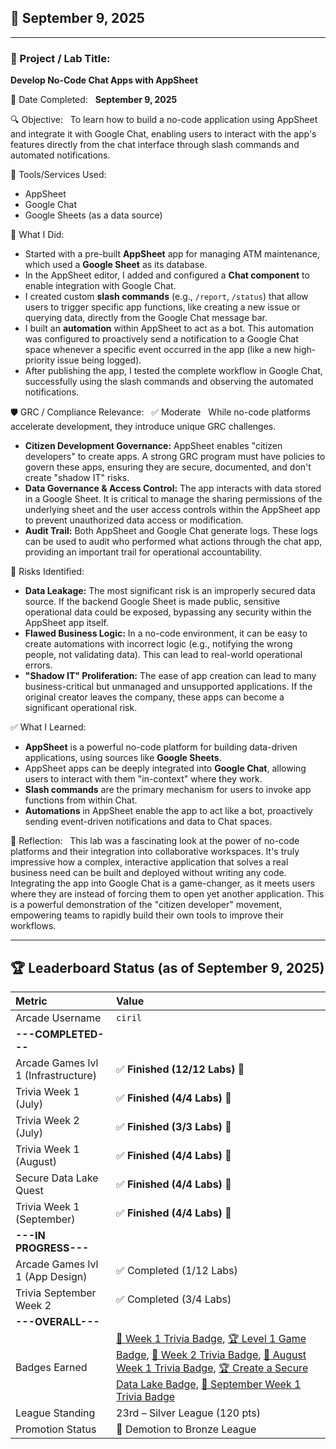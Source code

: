 ## 📅 September 9, 2025

---

### 🧩 Project / Lab Title:
**Develop No-Code Chat Apps with AppSheet**

📆 Date Completed:  
**September 9, 2025**

🔍 Objective:  
To learn how to build a no-code application using AppSheet and integrate it with Google Chat, enabling users to interact with the app's features directly from the chat interface through slash commands and automated notifications.

🔧 Tools/Services Used:
- AppSheet
- Google Chat
- Google Sheets (as a data source)

🧠 What I Did:
- Started with a pre-built **AppSheet** app for managing ATM maintenance, which used a **Google Sheet** as its database.
- In the AppSheet editor, I added and configured a **Chat component** to enable integration with Google Chat.
- I created custom **slash commands** (e.g., `/report`, `/status`) that allow users to trigger specific app functions, like creating a new issue or querying data, directly from the Google Chat message bar.
- I built an **automation** within AppSheet to act as a bot. This automation was configured to proactively send a notification to a Google Chat space whenever a specific event occurred in the app (like a new high-priority issue being logged).
- After publishing the app, I tested the complete workflow in Google Chat, successfully using the slash commands and observing the automated notifications.

🛡️ GRC / Compliance Relevance:  
✅ Moderate  
While no-code platforms accelerate development, they introduce unique GRC challenges.
- **Citizen Development Governance:** AppSheet enables "citizen developers" to create apps. A strong GRC program must have policies to govern these apps, ensuring they are secure, documented, and don't create "shadow IT" risks.
- **Data Governance & Access Control:** The app interacts with data stored in a Google Sheet. It is critical to manage the sharing permissions of the underlying sheet and the user access controls within the AppSheet app to prevent unauthorized data access or modification.
- **Audit Trail:** Both AppSheet and Google Chat generate logs. These logs can be used to audit who performed what actions through the chat app, providing an important trail for operational accountability.

🚩 Risks Identified:  
- **Data Leakage:** The most significant risk is an improperly secured data source. If the backend Google Sheet is made public, sensitive operational data could be exposed, bypassing any security within the AppSheet app itself.
- **Flawed Business Logic:** In a no-code environment, it can be easy to create automations with incorrect logic (e.g., notifying the wrong people, not validating data). This can lead to real-world operational errors.
- **"Shadow IT" Proliferation:** The ease of app creation can lead to many business-critical but unmanaged and unsupported applications. If the original creator leaves the company, these apps can become a significant operational risk.

✅ What I Learned:
- **AppSheet** is a powerful no-code platform for building data-driven applications, using sources like **Google Sheets**.
- AppSheet apps can be deeply integrated into **Google Chat**, allowing users to interact with them "in-context" where they work.
- **Slash commands** are the primary mechanism for users to invoke app functions from within Chat.
- **Automations** in AppSheet enable the app to act like a bot, proactively sending event-driven notifications and data to Chat spaces.

💭 Reflection:  
This lab was a fascinating look at the power of no-code platforms and their integration into collaborative workspaces. It's truly impressive how a complex, interactive application that solves a real business need can be built and deployed without writing any code. Integrating the app into Google Chat is a game-changer, as it meets users where they are instead of forcing them to open yet another application. This is a powerful demonstration of the "citizen developer" movement, empowering teams to rapidly build their own tools to improve their workflows.

---

## 🏆 Leaderboard Status (as of September 9, 2025)

| Metric                              | Value                                                                                                                                                                                                                                                                                                                                                                                                                                                                                                                                                                                                                                                                                                                                         |
| :---------------------------------- | :---------------------------------------------------------------------------------------------------------------------------------------------------------------------------------------------------------------------------------------------------------------------------------------------------------------------------------------------------------------------------------------------------------------------------------------------------------------------------------------------------------------------------------------------------------------------------------------------------------------------------------------------------------------- |
| Arcade Username                     | `ciril`                                                                                                                                                                                                                                                                                                                                                                                                                                                                                                                                                                                                                                                           |
| **---COMPLETED---** |                                                                                                                                                                                                                                                                                                                                                                                                                                                                                                                                                                                                                                                                   |
| Arcade Games lvl 1 (Infrastructure) | ✅ **Finished (12/12 Labs)** 🎉                                                                                                                                                                                                                                                                                                                                                                                                                                                                                                                                                                                                                   |
| Trivia Week 1 (July)                | ✅ **Finished (4/4 Labs)** 🎉                                                                                                                                                                                                                                                                                                                                                                                                                                                                                                                                                                                                                    |
| Trivia Week 2 (July)                | ✅ **Finished (3/3 Labs)** 🎉                                                                                                                                                                                                                                                                                                                                                                                                                                                                                                                                                                                                                    |
| Trivia Week 1 (August)              | ✅ **Finished (4/4 Labs)** 🎉                                                                                                                                                                                                                                                                                                                                                                                                                                                                                                                                                                                                                    |
| Secure Data Lake Quest              | ✅ **Finished (4/4 Labs)** 🎉                                                                                                                                                                                                                                                                                                                                                                                                                                                                                                                                                                                                                    |
| Trivia Week 1 (September)           | ✅ **Finished (4/4 Labs)** 🎉                                                                                                                                                                                                                                                                                                                                                                                                                                                                                                                                                                                                                    |
| **---IN PROGRESS---** |                                                                                                                                                                                                                                                                                                                                                                                                                                                                                                                                                                                                                                                                   |
| Arcade Games lvl 1 (App Design)     | ✅ Completed (1/12 Labs)                                                                                                                                                                                                                                                                                                                                                                                                                                                                                                                                                                                                                        |
| Trivia September Week 2             | ✅ Completed (3/4 Labs)                                                                                                                                                                                                                                                                                                                                                                                                                                                                                                                                                                                                                         |
| **---OVERALL---** |                                                                                                                                                                                                                                                                                                                                                                                                                                                                                                                                                                                                                                                                   |
| Badges Earned                       | [🏅 Week 1 Trivia Badge](https://www.cloudskillsboost.google/public_profiles/cbrd48a4-987d-4216-9835-d49fa00793da/badges/17140064), [🏆 Level 1 Game Badge](https://www.cloudskillsboost.google/public_profiles/cbrd48a4-987d-4216-9835-d49fa00793da/badges/17245038), [🏅 Week 2 Trivia Badge](https://www.cloudskillsboost.google/public_profiles/cbrd48a4-987d-4216-9835-d49fa00793da/badges/17274275), [🏅 August Week 1 Trivia Badge](https://www.cloudskillsboost.google/public_profiles/cbrd48a4-987d-4216-9835-d49fa00793da/badges/17423679), [🏆 Create a Secure Data Lake Badge](https://www.cloudskillsboost.google/public_profiles/c8fd48a4-987d-4216-9635-d49fa00793da/badges/17842886), [🏅 September Week 1 Trivia Badge](https://www.cloudskillsboost.google/public_profiles/c8fd48a4-987d-4216-9635-d49fa00793da/badges/18150093) |
| League Standing                     | 23rd – Silver League (120 pts)                                                                                                                                                                                                                                                                                                                                                                                                                                                                                                                                                                                                                    |
| Promotion Status                    | 🔴 Demotion to Bronze League                                                                                                                                                                                                                                                                                                                                                                                                                                                                                                                                                  |
